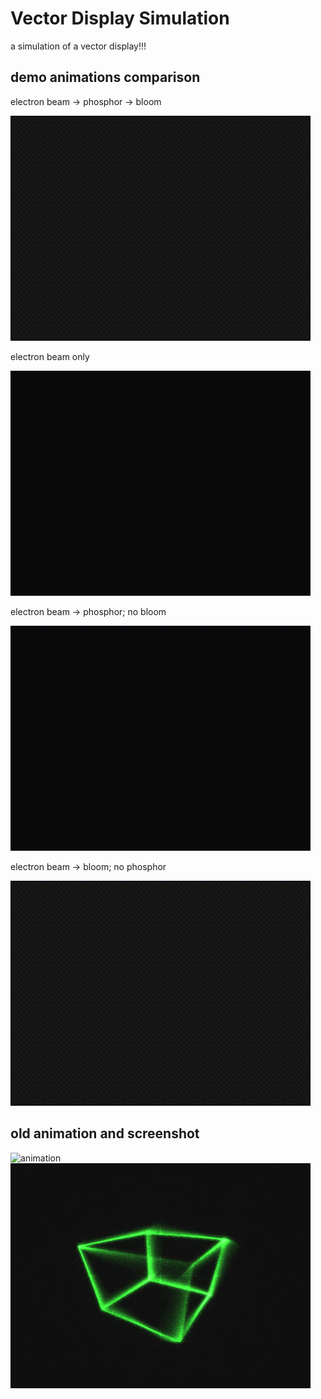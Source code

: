 # Vector Display Simulation

a simulation of a vector display!!!

## demo animations comparison
electron beam -> phosphor -> bloom

![All effects](all.gif)


electron beam only

![Pure electron beam](none.gif)

electron beam -> phosphor; no bloom

![No bloom](phosphor.gif)


electron beam -> bloom; no phosphor

![No hhosphor](bloom.gif)

## old animation and screenshot
![animation](demo.gif)
![screenshot](screeny.png)
